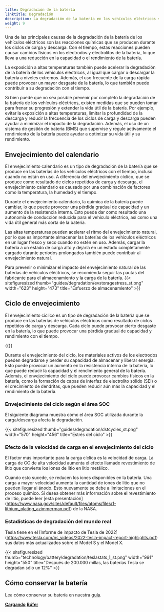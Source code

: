 ```yaml
---
title: Degradación de la batería
linktitle: Degradación
description: La degradación de la batería en los vehículos eléctricos se refiere a la pérdida gradual de la capacidad o el rendimiento de la batería con el tiempo, lo que puede afectar la autonomía del vehículo. Al igual que otros tipos de baterías, se debe a una combinación de factores.
weight: 9
---
```

<!-- markdownlint-disable MD033 -->

Una de las principales causas de la degradación de la batería de los vehículos eléctricos son las reacciones químicas que se producen durante los ciclos de carga y descarga. Con el tiempo, estas reacciones pueden causar cambios físicos en los electrodos y electrolitos de la batería, lo que lleva a una reducción en la capacidad o el rendimiento de la batería.

La exposición a altas temperaturas también puede acelerar la degradación de la batería de los vehículos eléctricos, al igual que cargar o descargar la batería a niveles extremos. Además, el uso frecuente de la carga rápida puede provocar un mayor desgaste de la batería, lo que también puede contribuir a su degradación con el tiempo.

Si bien puede que no sea posible prevenir por completo la degradación de la batería de los vehículos eléctricos, existen medidas que se pueden tomar para frenar su progresión y extender la vida útil de la batería. Por ejemplo, evitar la exposición a altas temperaturas, limitar la profundidad de la descarga y reducir la frecuencia de los ciclos de carga y descarga pueden ayudar a minimizar el impacto de la degradación. Además, el uso de un sistema de gestión de batería (BMS) que supervise y regule activamente el rendimiento de la batería puede ayudar a optimizar su vida útil y su rendimiento.

## Envejecimiento del calendario

El envejecimiento calendario es un tipo de degradación de la batería que se produce en las baterías de los vehículos eléctricos con el tiempo, incluso cuando no están en uso. A diferencia del envejecimiento cíclico, que se produce como resultado de ciclos repetidos de carga y descarga, el envejecimiento calendario es causado por una combinación de factores como la temperatura, la humedad y el tiempo.

Durante el envejecimiento calendario, la química de la batería puede cambiar, lo que puede provocar una pérdida gradual de capacidad y un aumento de la resistencia interna. Esto puede dar como resultado una autonomía de conducción reducida para el vehículo eléctrico, así como una vida útil general más corta de la batería.

Las altas temperaturas pueden acelerar el ritmo del envejecimiento natural, por lo que es importante almacenar las baterías de los vehículos eléctricos en un lugar fresco y seco cuando no estén en uso. Además, cargar la batería a un estado de carga alto y dejarla en un estado completamente cargado durante períodos prolongados también puede contribuir al envejecimiento natural.

Para prevenir o minimizar el impacto del envejecimiento natural de las baterías de vehículos eléctricos, se recomienda seguir las pautas del fabricante para el almacenamiento y la carga de la batería.
{{< sitefiguresized thumb="guides/degradation/evstoragestress_st.png" width="623" height="473" title="Esfuerzo de almacenamiento" >}}

## Ciclo de envejecimiento

El envejecimiento cíclico es un tipo de degradación de la batería que se produce en las baterías de vehículos eléctricos como resultado de ciclos repetidos de carga y descarga. Cada ciclo puede provocar cierto desgaste en la batería, lo que puede provocar una pérdida gradual de capacidad y rendimiento con el tiempo.

{{<evkxdisplayaddarticle />}}

Durante el envejecimiento del ciclo, los materiales activos de los electrodos pueden degradarse y perder su capacidad de almacenar y liberar energía. Esto puede provocar un aumento en la resistencia interna de la batería, lo que puede reducir la capacidad y el rendimiento general de la batería. Además, el envejecimiento del ciclo puede provocar cambios físicos en la batería, como la formación de capas de interfaz de electrolito sólido (SEI) o el crecimiento de dendritas, que pueden reducir aún más la capacidad y el rendimiento de la batería.

### Envejecimiento del ciclo según el área SOC

El siguiente diagrama muestra cómo el área SOC utilizada durante la carga/descarga afecta la degradación.

{{< sitefiguresized thumb="guides/degradation/dstcycles_st.png" width="570" height="456" title="Estrés del ciclo" >}}

### Efecto de la velocidad de carga en el envejecimiento del ciclo

El factor más importante para la carga cíclica es la velocidad de carga. La carga de CC de alta velocidad aumenta el efecto llamado revestimiento de litio que convierte los iones de litio en litio metálico.

Cuando esto sucede, se reducen los iones disponibles en la batería. Una carga a mayor velocidad aumenta la cantidad de iones de litio que no pueden llegar al ánodo. Esto nuevamente se debe a limitaciones en el proceso químico. Si desea obtener más información sobre el revestimiento de litio, puede leer [esta presentación] (https://www.nasa.gov/sites/default/files/atoms/files/1-lithium_plating_azimmerman.pdf) de la NASA.

### Estadísticas de degradación del mundo real

Tesla tiene en el [Informe de impacto de Tesla de 2022] (https://www.tesla.com/ns_videos/2022-tesla-impact-report-highlights.pdf) sus datos más actualizados sobre el Model S y el Model X.

{{< sitefiguresized thumb="technology/battery/degradation/teslastats_1_st.png" width="991" height="550" title="Después de 200.000 millas, las baterías Tesla se degradan sólo un 12%" >}}

## Cómo conservar la batería

Lea cómo conservar su batería en nuestra [guía](../../../guides/protectingbattery/).

<div class="mt-3 mb-3">
     <a href="../charging/" class="text-decoration-none text-black"><strong><i class="bi-arrow-left"></i> Cargando</strong></a>
     <a href="../buffer/" class="text-decoration-none text-black float-end"><strong>Búfer <i class="bi-arrow-right"></i></strong></a>
</div>